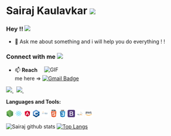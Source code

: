 # Sairaj Kaulavkar     <img src="https://github.com/TheDudeThatCode/TheDudeThatCode/blob/master/Assets/Developer.gif" width="80px">
### Hey !!  <img src="https://github.com/TheDudeThatCode/TheDudeThatCode/blob/master/Assets/wave.gif" width="35px"> 

- 💬 Ask me about something and i will help you do everything ! !  


### Connect with me <img src="https://github.com/TheDudeThatCode/TheDudeThatCode/blob/master/Assets/Handshake.gif" height="32px">

 
 
<img align="right" alt="GIF" src="https://github.com/TheDudeThatCode/TheDudeThatCode/blob/master/Assets/Designer.gif" width="400px" />

- 📫 **Reach** me here =>
[![Gmail Badge](https://img.shields.io/badge/-sairajkaulavkar@gmail.com-c14438?style=flat-square&logo=Gmail&logoColor=white&link=mailto:sairajkaulavkar@gmail.com)](mailto:sairajkaulavkar@gmail.com)

 <p>
 <tr>
  <td>
  <a href="https://www.linkedin.com/in/sairaj-kaulavkar-974319b8/">
    <img src="https://img.shields.io/badge/Sairaj-Kaulavkar -386938188?style=flat&logo=linkedin">
  </a> &nbsp;
  </td>
  <td> 
    <a href="https://docs.google.com/document/d/1T2HyCWVHf64JjrEP-T6JI4zYPaSFgMUYSRC_jUUSZ5Y/edit?usp=sharing">
    <img src="https://img.shields.io/badge/Sairaj-Resume-386938188">
  </a> &nbsp;
  </td>
 </tr>
</p>

**Languages and Tools:**  

<code><img height="20" src="https://raw.githubusercontent.com/github/explore/80688e429a7d4ef2fca1e82350fe8e3517d3494d/topics/nodejs/nodejs.png"></code>
<code><img height="20" src="https://raw.githubusercontent.com/github/explore/80688e429a7d4ef2fca1e82350fe8e3517d3494d/topics/react/react.png"></code>
<code><img height="20" src="https://raw.githubusercontent.com/github/explore/80688e429a7d4ef2fca1e82350fe8e3517d3494d/topics/angular/angular.png"></code>
<code><img height="20" src="https://raw.githubusercontent.com/github/explore/80688e429a7d4ef2fca1e82350fe8e3517d3494d/topics/cpp/cpp.png"></code>
<code><img height="20" src="https://raw.githubusercontent.com/github/explore/80688e429a7d4ef2fca1e82350fe8e3517d3494d/topics/java/java.png"></code>
<code><img height="20" src="https://raw.githubusercontent.com/github/explore/80688e429a7d4ef2fca1e82350fe8e3517d3494d/topics/html/html.png"></code>
<code><img height="20" src="https://raw.githubusercontent.com/github/explore/5c058a388828bb5fde0bcafd4bc867b5bb3f26f3/topics/css/css.png"></code>
<code><img height="20" src="https://raw.githubusercontent.com/github/explore/5c058a388828bb5fde0bcafd4bc867b5bb3f26f3/topics/bootstrap/bootstrap.png"></code>
<code><img height="20" src="https://raw.githubusercontent.com/github/explore/80688e429a7d4ef2fca1e82350fe8e3517d3494d/topics/mysql/mysql.png"></code>
<code><img height="20" src="https://raw.githubusercontent.com/github/explore/80688e429a7d4ef2fca1e82350fe8e3517d3494d/topics/aws/aws.png"></code>


![Sairaj github stats](https://github-readme-stats.vercel.app/api?username=sairajkaulavkar&show_icons=true&hide_border=True)
[![Top Langs](https://github-readme-stats.vercel.app/api/top-langs/?username=sairajkaulavkar&show_icons=true&hide_border=True)](https://github.com/sairajkaulavkar?tab=repositories)
